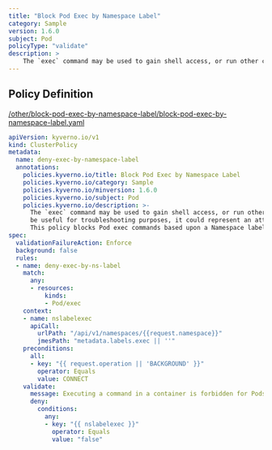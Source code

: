 ```yaml
---
title: "Block Pod Exec by Namespace Label"
category: Sample
version: 1.6.0
subject: Pod
policyType: "validate"
description: >
    The `exec` command may be used to gain shell access, or run other commands, in a Pod's container. While this can be useful for troubleshooting purposes, it could represent an attack vector and is discouraged. This policy blocks Pod exec commands based upon a Namespace label `exec=false`.
---
```


## Policy Definition
<a href="https://github.com/kyverno/policies/raw/main//other/block-pod-exec-by-namespace-label/block-pod-exec-by-namespace-label.yaml" target="-blank">/other/block-pod-exec-by-namespace-label/block-pod-exec-by-namespace-label.yaml</a>

```yaml
apiVersion: kyverno.io/v1
kind: ClusterPolicy
metadata:
  name: deny-exec-by-namespace-label
  annotations:
    policies.kyverno.io/title: Block Pod Exec by Namespace Label
    policies.kyverno.io/category: Sample
    policies.kyverno.io/minversion: 1.6.0
    policies.kyverno.io/subject: Pod
    policies.kyverno.io/description: >-
      The `exec` command may be used to gain shell access, or run other commands, in a Pod's container. While this can
      be useful for troubleshooting purposes, it could represent an attack vector and is discouraged.
      This policy blocks Pod exec commands based upon a Namespace label `exec=false`.
spec:
  validationFailureAction: Enforce
  background: false
  rules:
  - name: deny-exec-by-ns-label
    match:
      any:
      - resources:
          kinds:
          - Pod/exec
    context:
    - name: nslabelexec
      apiCall:
        urlPath: "/api/v1/namespaces/{{request.namespace}}"
        jmesPath: "metadata.labels.exec || ''"
    preconditions:
      all:
      - key: "{{ request.operation || 'BACKGROUND' }}"
        operator: Equals
        value: CONNECT
    validate:
      message: Executing a command in a container is forbidden for Pods running in Namespaces protected with the label "exec=false".
      deny:
        conditions:
          any:
          - key: "{{ nslabelexec }}"
            operator: Equals
            value: "false"

```
